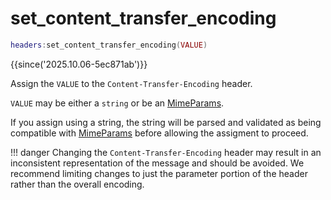 # set_content_transfer_encoding

```lua
headers:set_content_transfer_encoding(VALUE)
```

{{since('2025.10.06-5ec871ab')}}

Assign the `VALUE` to the `Content-Transfer-Encoding` header.

`VALUE` may be either a `string` or be an [MimeParams](index.md#mimeparams).

If you assign using a string, the string will be parsed and validated as being
compatible with [MimeParams](index.md#mimeparams) before allowing the assigment to proceed.

!!! danger
    Changing the `Content-Transfer-Encoding` header may result in an inconsistent
    representation of the message and should be avoided.  We recommend limiting
    changes to just the parameter portion of the header rather than the overall
    encoding.
